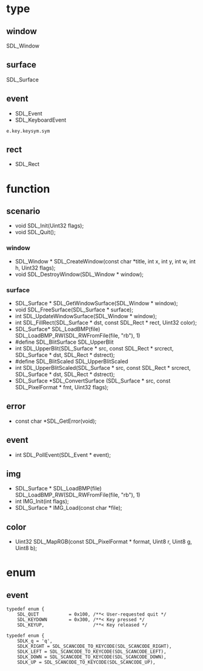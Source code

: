 # type
## window
SDL_Window

## surface
SDL_Surface

## event
- SDL_Event
- SDL_KeyboardEvent
```
e.key.keysym.sym
```
## rect
- SDL_Rect

# function
## scenario
- void SDL_Init(Uint32 flags);
- void SDL_Quit();

### window
- SDL_Window * SDL_CreateWindow(const char *title, int x, int y, int w, int h, Uint32 flags);
- void SDL_DestroyWindow(SDL_Window * window);

### surface
- SDL_Surface * SDL_GetWindowSurface(SDL_Window * window);
- void SDL_FreeSurface(SDL_Surface * surface);
- int SDL_UpdateWindowSurface(SDL_Window * window);
- int SDL_FillRect(SDL_Surface * dst, const SDL_Rect * rect, Uint32 color);
- SDL_Surface* SDL_LoadBMP(file)   SDL_LoadBMP_RW(SDL_RWFromFile(file, "rb"), 1)
- #define SDL_BlitSurface SDL_UpperBlit
- int SDL_UpperBlit(SDL_Surface * src, const SDL_Rect * srcrect, SDL_Surface * dst, SDL_Rect * dstrect);
- #define SDL_BlitScaled SDL_UpperBlitScaled
- int SDL_UpperBlitScaled(SDL_Surface * src, const SDL_Rect * srcrect, SDL_Surface * dst, SDL_Rect * dstrect);
- SDL_Surface *SDL_ConvertSurface (SDL_Surface * src, const SDL_PixelFormat * fmt, Uint32 flags);

## error
- const char *SDL_GetError(void);

## event
- int SDL_PollEvent(SDL_Event * event);

## img
- SDL_Surface * SDL_LoadBMP(file)   SDL_LoadBMP_RW(SDL_RWFromFile(file, "rb"), 1)
- int IMG_Init(int flags);
- SDL_Surface * IMG_Load(const char *file);

## color
- Uint32 SDL_MapRGB(const SDL_PixelFormat * format, Uint8 r, Uint8 g, Uint8 b);

# enum
## event
```
typedef enum {
	SDL_QUIT           = 0x100, /**< User-requested quit */
	SDL_KEYDOWN        = 0x300, /**< Key pressed */
	SDL_KEYUP,                  /**< Key released */
```
```
typedef enum {
	SDLK_q = 'q',
    SDLK_RIGHT = SDL_SCANCODE_TO_KEYCODE(SDL_SCANCODE_RIGHT),
    SDLK_LEFT = SDL_SCANCODE_TO_KEYCODE(SDL_SCANCODE_LEFT),
    SDLK_DOWN = SDL_SCANCODE_TO_KEYCODE(SDL_SCANCODE_DOWN),
    SDLK_UP = SDL_SCANCODE_TO_KEYCODE(SDL_SCANCODE_UP),	
```